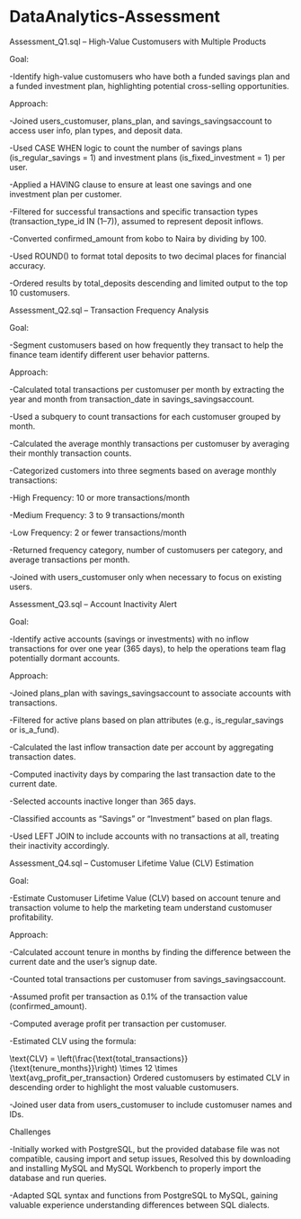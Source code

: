 
# DataAnalytics-Assessment

Assessment_Q1.sql – High-Value Customusers with Multiple Products

Goal:

-Identify high-value customusers who have both a funded savings plan and a funded investment plan, highlighting potential cross-selling opportunities.

Approach:

-Joined users_customuser, plans_plan, and savings_savingsaccount to access user info, plan types, and deposit data.

-Used CASE WHEN logic to count the number of savings plans (is_regular_savings = 1) and investment plans (is_fixed_investment = 1) per user.

-Applied a HAVING clause to ensure at least one savings and one investment plan per customer.

-Filtered for successful transactions and specific transaction types (transaction_type_id IN (1–7)), assumed to represent deposit inflows.

-Converted confirmed_amount from kobo to Naira by dividing by 100.

-Used ROUND() to format total deposits to two decimal places for financial accuracy.

-Ordered results by total_deposits descending and limited output to the top 10 customusers.


Assessment_Q2.sql – Transaction Frequency Analysis

Goal:

-Segment customusers based on how frequently they transact to help the finance team identify different user behavior patterns.

Approach:

-Calculated total transactions per customuser per month by extracting the year and month from transaction_date in savings_savingsaccount.

-Used a subquery to count transactions for each customuser grouped by month.

-Calculated the average monthly transactions per customuser by averaging their monthly transaction counts.

-Categorized customers into three segments based on average monthly transactions:

-High Frequency: 10 or more transactions/month

-Medium Frequency: 3 to 9 transactions/month

-Low Frequency: 2 or fewer transactions/month

-Returned frequency category, number of customusers per category, and average transactions per month.

-Joined with users_customuser only when necessary to focus on existing users.

Assessment_Q3.sql – Account Inactivity Alert

Goal:

-Identify active accounts (savings or investments) with no inflow transactions for over one year (365 days), to help the operations team flag potentially dormant accounts.

Approach:

-Joined plans_plan with savings_savingsaccount to associate accounts with transactions.

-Filtered for active plans based on plan attributes (e.g., is_regular_savings or is_a_fund).

-Calculated the last inflow transaction date per account by aggregating transaction dates.

-Computed inactivity days by comparing the last transaction date to the current date.

-Selected accounts inactive longer than 365 days.

-Classified accounts as “Savings” or “Investment” based on plan flags.

-Used LEFT JOIN to include accounts with no transactions at all, treating their inactivity accordingly.

Assessment_Q4.sql – Customuser Lifetime Value (CLV) Estimation

Goal:

-Estimate Customuser Lifetime Value (CLV) based on account tenure and transaction volume to help the marketing team understand customuser profitability.

Approach:

-Calculated account tenure in months by finding the difference between the current date and the user’s signup date.

-Counted total transactions per customuser from savings_savingsaccount.

-Assumed profit per transaction as 0.1% of the transaction value (confirmed_amount).

-Computed average profit per transaction per customuser.

-Estimated CLV using the formula:

\text{CLV} = \left(\frac{\text{total_transactions}}{\text{tenure_months}}\right) \times 12 \times \text{avg_profit_per_transaction}
Ordered customusers by estimated CLV in descending order to highlight the most valuable customusers.

-Joined user data from users_customuser to include customuser names and IDs.

Challenges

-Initially worked with PostgreSQL, but the provided database file was not compatible, causing import and setup issues, Resolved this by downloading and installing MySQL and MySQL Workbench to properly import the database and run queries.

-Adapted SQL syntax and functions from PostgreSQL to MySQL, gaining valuable experience understanding differences between SQL dialects.
